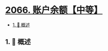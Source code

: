 # [2066. 账户余额【中等】](https://github.com/Tdahuyou/TNotes.leetcode/tree/main/notes/2066.%20%E8%B4%A6%E6%88%B7%E4%BD%99%E9%A2%9D%E3%80%90%E4%B8%AD%E7%AD%89%E3%80%91)

<!-- region:toc -->

- [1. 📝 概述](#1--概述)

<!-- endregion:toc -->

## 1. 📝 概述
